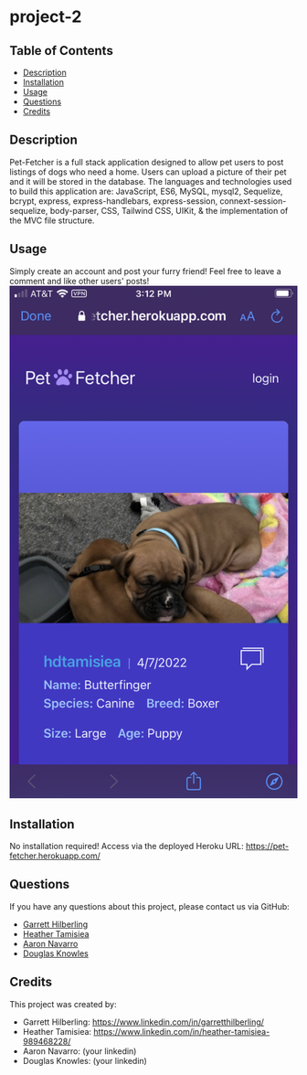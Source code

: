 # project-2

## Table of Contents
* [Description](#Description)
* [Installation](#Installation)
* [Usage](#Usage)
* [Questions](#Questions)
* [Credits](#Credits)

## Description
Pet-Fetcher is a full stack application designed to allow pet users to post listings of dogs who need a home. Users can upload a picture of their pet and it will be stored in the database. The languages and technologies used to build this application are: JavaScript, ES6, MySQL, mysql2, Sequelize, bcrypt, express, express-handlebars, express-session, connext-session-sequelize, body-parser, CSS, Tailwind CSS, UIKit, & the implementation of the MVC file structure.

## Usage
Simply create an account and post your furry friend! Feel free to leave a comment and like other users' posts!
![application screenshot](./public/img/application-screenshot.png?raw=true)

## Installation
No installation required! Access via the deployed Heroku URL: https://pet-fetcher.herokuapp.com/

## Questions
If you have any questions about this project, please contact us via GitHub: 
* [Garrett Hilberling](https://github.com/garretthilberling)
* [Heather Tamisiea](https://github.com/hdtamisiea)
* [Aaron Navarro](https://github.com/anav2096)
* [Douglas Knowles](https://github.com/Dknowles44)

## Credits
This project was created by:
* Garrett Hilberling: https://www.linkedin.com/in/garretthilberling/
* Heather Tamisiea: https://www.linkedin.com/in/heather-tamisiea-989468228/
* Aaron Navarro: (your linkedin)
* Douglas Knowles: (your linkedin)

    
